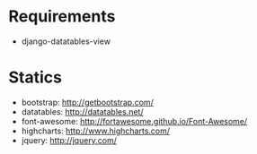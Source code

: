 # Requirements
 * django-datatables-view


# Statics
 * bootstrap: http://getbootstrap.com/
 * datatables: http://datatables.net/
 * font-awesome: http://fortawesome.github.io/Font-Awesome/
 * highcharts: http://www.highcharts.com/
 * jquery: http://jquery.com/
